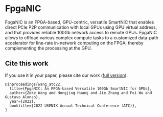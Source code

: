 # FpgaNIC
FpgaNIC is an FPGA-based, GPU-centric, versatile SmartNIC that enables direct PCIe P2P communication with local GPUs using GPU virtual address, and that provides reliable 100Gb network access to remote GPUs.
FpgaNIC allows to offload various complex compute tasks to a customized data-path accelerator for line-rate in-network computing on the FPGA, thereby complementing the processing at the GPU. 





## Cite this work
If you use it in your paper, please cite our work ([full version](https://www.usenix.org/conference/atc22/presentation/wang-zeke)).
```
@inproceedings{wang_atc22,
  title={FpgaNIC: An FPGA-based Versatile 100Gb SmartNIC for GPUs},
  author={Zeke Wang and Hongjing Huang and Jie Zhang and Fei Wu and Gustavo Alonso},
  year={2022},
  booktitle={2022 USENIX Annual Technical Conference (ATC)},
}
```

